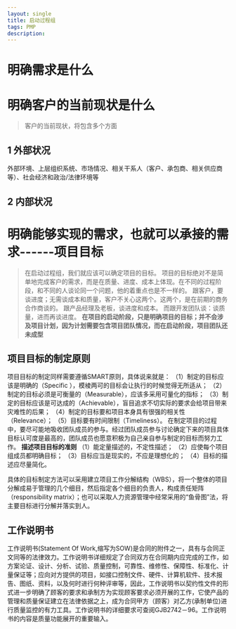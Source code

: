 ```yaml
---
layout: single
title: 启动过程组
tags: PMP
description: 
---
```

# 明确需求是什么

# 明确客户的当前现状是什么
>客户的当前现状，将包含多个方面

## 1 外部状况
外部环境、上层组织系统、市场情况、相关干系人（客户、承包商、相关供应商等）、社会经济和政治/法律环境等


## 2 内部状况


# 明确能够实现的需求，也就可以承接的需求------项目目标
>在启动过程组，我们就应该可以确定项目的目标。
项目的目标绝对不是简单地完成客户的需求，而是在质量、进度、成本上体现。在不同的过程阶段，和不同的人谈论同一个问题，他的着重点也是不一样的。
跟客户，要谈进度；无需谈成本和质量，客户不关心这两个。这两个，是在前期的商务合作商谈的。
跟产品经理及老板，谈进度和成本。
而跟开发团队谈：谈质量，进而再谈进度。
**在项目的启动阶段，只是明确项目的目标；并不会涉及项目计划，因为计划需要包含项目团队情况，而在启动阶段，项目团队还未成型**


## 项目目标的制定原则
项目目标的制定同样需要遵循SMART原则，具体说来就是：
（1）制定的目标应该是明确的（Specific ），模棱两可的目标会让执行的时候觉得无所适从；
（2）制定的目标必须是可衡量的（Measurable），应该多采用可量化的指标；
（3）制定的目标应该是可达成的（Achievable），盲目追求不切实际的要求会给项目带来灾难性的后果；
（4）制定的目标要和项目本身具有很强的相关性（Relevance）；
（5）目标要有时间限制（Timeliness）。
在制定项目的过程中，要尽可能地吸收团队成员的参与。经过团队成员参与讨论确定下来的项目具体目标认可度是最高的，团队成员也愿意积极为自己亲自参与制定的目标而努力工作。
**描述项目目标的准则**
（1）能定量描述的，不定性描述；
（2）应使每个项目组成员都明确目标；
（3）目标应当是现实的，不应是理想化的；
（4）目标的描述应尽量简化。

具体的目标制定方法可以采用建立项目工作分解结构（WBS），将一个整体的项目分解成易于管理的几个细目，然后指定各个细目的负责人，构成责任矩阵（responsibility matrix）；也可以采取人力资源管理中经常采用的“鱼骨图”法，将主要目标进行分解并落实到人。

## 工作说明书
工作说明书(Statement Of Work,缩写为SOW)是合同的附件之一，具有与合同正文同等的法律效力。工作说明书详细规定了合同双方在合同期内应完成的工作，如方案论证、设计、分析、试验、质量控制，可靠性、维修性、保障性、标准化、计量保证等；应向对方提供的项目，如接口控制文件、硬件、计算机软件、技术报告、图纸、资料，以及何时进行何种评审等，因此，工作说明书以契约性文件的形式进一步明确了顾客的要求和承制方为实现顾客要求必须开展的工作，它使产品的管理和质量保证建立在法律依据之上，成为合同甲方（顾客）对乙方(承制单位)进行质量监控的有力工具。工作说明书的详细要求可查阅GJB2742－96。工作说明书的内容是质量功能展开的重要输入。



## 

